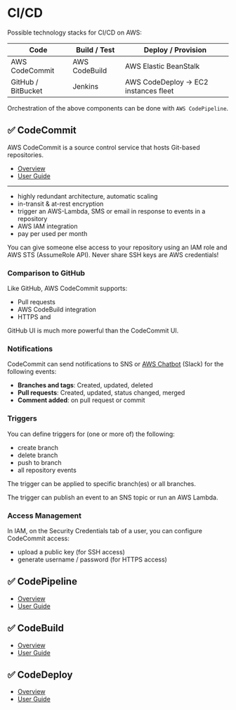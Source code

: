 # CI/CD

Possible technology stacks for CI/CD on AWS:

Code               | Build / Test  | Deploy / Provision
-------------------|---------------|--------------------------------------
AWS CodeCommit     | AWS CodeBuild | AWS Elastic BeanStalk
GitHub / BitBucket | Jenkins       | AWS CodeDeploy -> EC2 instances fleet

Orchestration of the above components can be done with `AWS CodePipeline`.

## :white_check_mark: CodeCommit

AWS CodeCommit is a source control service that hosts Git-based repositories.
* [Overview](https://aws.amazon.com/codecommit/)
* [User Guide](https://docs.aws.amazon.com/codecommit/)
---

* highly redundant architecture, automatic scaling
* in-transit & at-rest encryption
* trigger an AWS-Lambda, SMS or email in response to events in a repository
* AWS IAM integration
* pay per used per month

You can give someone else access to your repository using an IAM role and AWS STS (AssumeRole API). Never share SSH keys are AWS credentials!

### Comparison to GitHub

Like GitHub, AWS CodeCommit supports:
* Pull requests
* AWS CodeBuild integration
* HTTPS and 

GitHub UI is much more powerful than the CodeCommit UI.

### Notifications

CodeCommit can send notifications to SNS or [AWS Chatbot](https://aws.amazon.com/chatbot/) (Slack) for the following events:
* **Branches and tags**: Created, updated, deleted
* **Pull requests**: Created, updated, status changed, merged
* **Comment added**: on pull request or commit

### Triggers

You can define triggers for (one or more of) the following: 
* create branch
* delete branch
* push to branch
* all repository events

The trigger can be applied to specific branch(es) or all branches.

The trigger can publish an event to an SNS topic or run an AWS Lambda.

### Access Management

In IAM, on the Security Credentials tab of a user, you can configure CodeCommit access:
* upload a public key (for SSH access)
* generate username / password (for HTTPS access)

## :white_check_mark: CodePipeline

* [Overview](https://aws.amazon.com/codepipeline/)
* [User Guide](https://docs.aws.amazon.com/codepipeline/index.html)


## :white_check_mark: CodeBuild

* [Overview](https://aws.amazon.com/codebuild/)
* [User Guide](https://docs.aws.amazon.com/codebuild/latest/userguide/welcome.html)


## :white_check_mark: CodeDeploy

* [Overview](https://aws.amazon.com/codedeploy/)
* [User Guide](https://docs.aws.amazon.com/codedeploy/latest/userguide/welcome.html)

